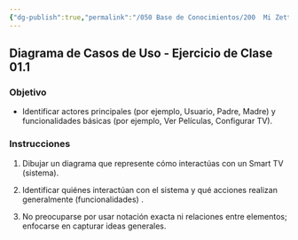 ```yaml
---
{"dg-publish":true,"permalink":"/050 Base de Conocimientos/200  Mi Zettelkasten/100 Docencia/IS1/2025/Clase 09 Diagrama de Casos de Uso (Fundamentos y Elementos Básicos)/Zk Diagrama de Casos de Uso - Ejercicio de Clase 01.1/","tags":["digitalGarden"]}
---
```


## Diagrama de Casos de Uso - Ejercicio de Clase 01.1

### Objetivo

- Identificar actores principales (por ejemplo, Usuario, Padre, Madre) y funcionalidades básicas (por ejemplo, Ver Películas, Configurar TV).

### Instrucciones

1. Dibujar un diagrama que represente cómo interactúas con un Smart TV (sistema).

2. Identificar quiénes interactúan con el sistema y qué acciones realizan generalmente (funcionalidades) .

3. No preocuparse por usar notación exacta ni relaciones entre elementos; enfocarse en capturar ideas generales.
